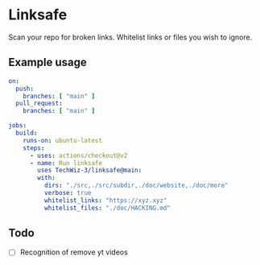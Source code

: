 # Linksafe

Scan your repo for broken links. Whitelist links or files you wish to ignore.

## Example usage
```yaml
on:
  push:
    branches: [ "main" ]
  pull_request:
    branches: [ "main" ]

jobs:
  build:
    runs-on: ubuntu-latest
    steps:
      - uses: actions/checkout@v2
      - name: Run linksafe
        uses TechWiz-3/linksafe@main:
        with:
          dirs: "./src,./src/subdir,./doc/website,./doc/more"
          verbose: true
          whitelist_links: "https://xyz.xyz"
          whitelist_files: "./doc/HACKING.md"
```

## Todo
- [ ] Recognition of remove yt videos
